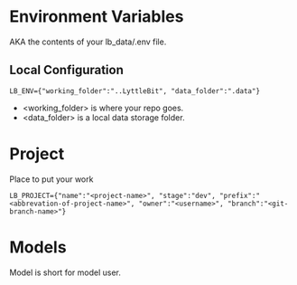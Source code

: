 
# Environment Variables
AKA the contents of your lb_data/.env file.


## Local Configuration
```
LB_ENV={"working_folder":"..LyttleBit", "data_folder":".data"}

```

* <working_folder> is where your repo goes.
* <data_folder> is a local data storage folder. 


# Project
Place to put your work
```
LB_PROJECT={"name":"<project-name>", "stage":"dev", "prefix":"<abbrevation-of-project-name>", "owner":"<username>", "branch":"<git-branch-name>"}

```

# Models
Model is short for model user. 

```
```
